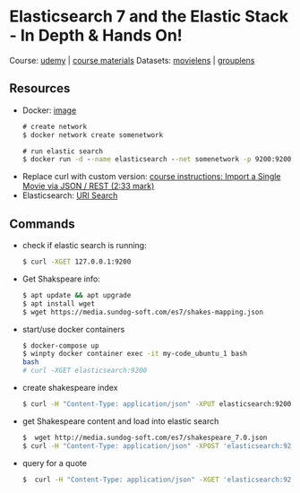 # Elasticsearch 7 and the Elastic Stack - In Depth & Hands On!

Course: [udemy](https://www.udemy.com/course/elasticsearch-7-and-elastic-stack/) | [course materials](https://sundog-education.com/elasticsearch)
Datasets: [movielens](https://movielens.org/) | [grouplens](https://grouplens.org/)

## Resources
* Docker: [image](https://hub.docker.com/_/elasticsearch)
  ```cmd
  # create network
  $ docker network create somenetwork

  # run elastic search
  $ docker run -d --name elasticsearch --net somenetwork -p 9200:9200 -p 9300:9300 -e "discovery.type=single-node" elasticsearch:7.6.0
  ```
* Replace curl with custom version: [course instructions: Import a Single Movie via JSON / REST (2:33 mark)](https://www.udemy.com/course/elasticsearch-7-and-elastic-stack/learn/lecture/14728786#overview)
* Elasticsearch: [URI Search](https://www.elastic.co/guide/en/elasticsearch/reference/current/search-uri-request.html)

## Commands
* check if elastic search is running:
  ```bash
  $ curl -XGET 127.0.0.1:9200

* Get Shakspeare info:
  ```bash
  $ apt update && apt upgrade
  $ apt install wget
  $ wget https://media.sundog-soft.com/es7/shakes-mapping.json
  ```

* start/use docker containers
  ```bash
  $ docker-compose up
  $ winpty docker container exec -it my-code_ubuntu_1 bash
  bash
  # curl -XGET elasticsearch:9200
  ```

* create shakespeare index
  ```bash
  $ curl -H "Content-Type: application/json" -XPUT elasticsearch:9200/shakespeare --data-binary @shakes-mapping.js
  ```
* get Shakespeare content and load into elastic search
  ```bash
  $  wget http://media.sundog-soft.com/es7/shakespeare_7.0.json
  $ curl -H "Content-Type: application/json" -XPOST 'elasticsearch:9200/shakespeare/_bulk' --data-binary @shakespeare_7.0.json
  ```
* query for a quote
  ```bash
  $  curl -H "Content-Type: application/json" -XGET 'elasticsearch:9200/shakespeare/_search?pretty' -d '{ "query": { "match_phrase": { "text_entry": "to be or not to be" }}}'
  ```